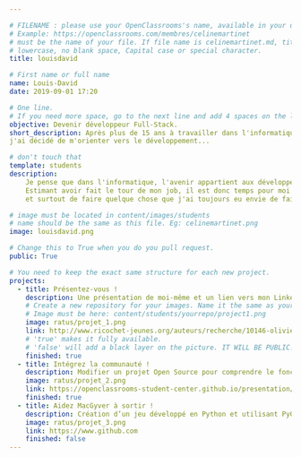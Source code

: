 ```yaml
---

# FILENAME : please use your OpenClassrooms's name, available in your url.
# Example: https://openclassrooms.com/membres/celinemartinet
# must be the name of your file. If file name is celinemartinet.md, title is celinemartinet.
# lowercase, no blank space, Capital case or special character.
title: louisdavid

# First name or full name
name: Louis-David
date: 2019-09-01 17:20

# One line.
# If you need more space, go to the next line and add 4 spaces on the left, as in 'description'.
objective: Devenir développeur Full-Stack.
short_description: Après plus de 15 ans à travailler dans l'informatique en tant qu'Admin systèmes,
j'ai décidé de m'orienter vers le développement...

# don't touch that
template: students
description:
    Je pense que dans l'informatique, l'avenir appartient aux développeurs.
    Estimant avoir fait le tour de mon job, il est donc temps pour moi de me lancer dans un nouveau challenge, 
    et surtout de faire quelque chose que j'ai toujours eu envie de faire depuis de longues années.

# image must be located in content/images/students
# name should be the same as this file. Eg: celinemartinet.png
image: louisdavid.png

# Change this to True when you do you pull request.
public: True

# You need to keep the exact same structure for each new project.
projects:
  - title: Présentez-vous !
    description: Une présentation de moi-même et un lien vers mon LinkedIn.
    # Create a new repository for your images. Name it the same as your nickname and profile picture.
    # Image must be here: content/students/yourrepo/project1.png
    image: ratus/projet_1.png
    link: http://www.ricochet-jeunes.org/auteurs/recherche/10146-olivier-vogel
    # 'true' makes it fully available.
    # 'false' will add a black layer on the picture. IT WILL BE PUBLIC!
    finished: true
  - title: Intégrez la communauté !
    description: Modifier un projet Open Source pour comprendre le fonctionnement de Git, de Github et des pull requests. 
    image: ratus/projet_2.png
    link: https://openclassrooms-student-center.github.io/presentation/students/ratus.html
    finished: true
  - title: Aidez MacGyver à sortir !
    description: Création d’un jeu développé en Python et utilisant PyGame.
    image: ratus/projet_3.png
    link: https://www.github.com
    finished: false
---
```

